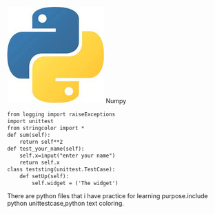 ![python pratice](Python.jpeg)
Numpy

```
from logging import raiseExceptions
import unittest
from stringcolor import *
def sum(self):
    return self**2
def test_your_name(self):
    self.x=input("enter your name")
    return self.x
class teststing(unittest.TestCase):
    def setUp(self):
        self.widget = ('The widget')
```
There are python files that i have practice for learning purpose.include python unittestcase,python text coloring.
